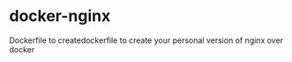 # docker-nginx
Dockerfile to createdockerfile to create your personal version of nginx over docker 
